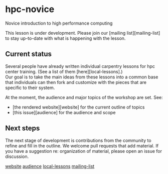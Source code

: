 # hpc-novice

Novice introduction to high performance computing

This lesson is under development.  Please join our [mailing list][mailing-list]
to stay up-to-date with what is happening with the lesson.  

## Current status

Several people have already written individual 
carpentry lessons for hpc center training.  (See a list of them [here][local-lessons].)  
Our goal is to take the main 
ideas from these lessons into a common base that individuals can then fork and customize 
with the pieces that are specific to their system.  

At the moment, the audience and major 
topics of the workshop are set.  See: 
- [the rendered website][website] for the current outline of topics
- [this issue][audience] for the audience and scope

## Next steps

The next stage of development is contributions from the community to refine and fill in 
the outline.  We welcome pull requests that add material.  If you have a suggestion 
re: organization of material, please open an issue for discussion.  

[website](http://swcarpentry.github.io/hpc-novice/)
[audience](https://github.com/swcarpentry/blob/gh-pages/target-audience.md)
[local-lessons](https://github.com/swcarpentry/hpc-novice/issues/27)
[mailing-list](https://groups.google.com/a/carpentries.org/forum/#!forum/hpc-discuss)